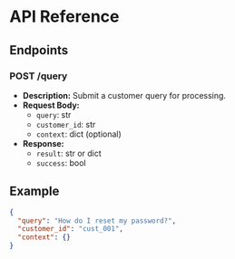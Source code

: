 # API Reference

## Endpoints

### POST /query
- **Description:** Submit a customer query for processing.
- **Request Body:**
  - `query`: str
  - `customer_id`: str
  - `context`: dict (optional)
- **Response:**
  - `result`: str or dict
  - `success`: bool

## Example
```json
{
  "query": "How do I reset my password?",
  "customer_id": "cust_001",
  "context": {}
}
```
